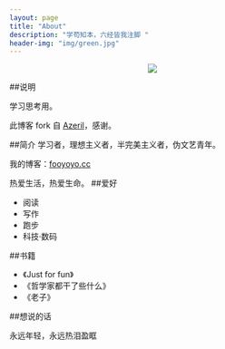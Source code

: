 ```yaml
---
layout: page
title: "About"
description: "学苟知本，六经皆我注脚 "
header-img: "img/green.jpg"
---
```



<center>
    <p><img src="http://7xlfkx.com1.z0.glb.clouddn.com/white2.jpg" align="center"></p>
</center>

##说明

学习思考用。

此博客 fork 自 [Azeril](http://azeril.me/)，感谢。

##简介
学习者，理想主义者，半完美主义者，伪文艺青年。

我的博客：[fooyoyo.cc](fooyoyo.cc)

热爱生活，热爱生命。
##爱好

- 阅读
- 写作
- 跑步
- 科技·数码

##书籍

- 《Just for fun》
- 《哲学家都干了些什么》
- 《老子》

##想说的话

永远年轻，永远热泪盈眶






